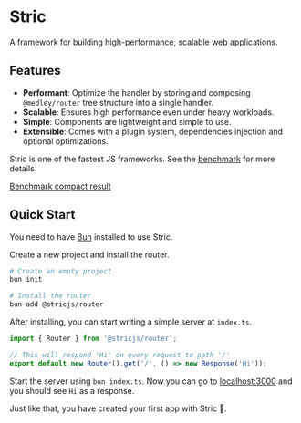 # Stric

A framework for building high-performance, scalable web applications.

## Features

- **Performant**: Optimize the handler by storing and composing `@medley/router` tree structure into a single handler.
- **Scalable**: Ensures high performance even under heavy workloads.
- **Simple**: Components are lightweight and simple to use.
- **Extensible**: Comes with a plugin system, dependencies injection and optional optimizations.

Stric is one of the fastest JS frameworks. See the [benchmark](//github.com/bunsvr/benchmark) for more details.

[Benchmark compact result](//gist.githubusercontent.com/aquapi/ec3bcae3c0f6ca84309c908d0f51fcc7/raw/955354fd4717d31b06ff2df4c4157a75b0e3f172/compact.txt ':include :type=code')

## Quick Start
You need to have [Bun](//bun.sh) installed to use Stric.

Create a new project and install the router.
```bash
# Create an empty project
bun init

# Install the router
bun add @stricjs/router
```

After installing, you can start writing a simple server at `index.ts`.
```typescript
import { Router } from '@stricjs/router';

// This will respond 'Hi' on every request to path '/'
export default new Router().get('/', () => new Response('Hi'));
```

Start the server using `bun index.ts`. Now you can go to [localhost:3000](http://localhost:3000) and you should see `Hi` as a response.

Just like that, you have created your first app with Stric 🎉.
